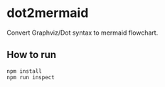 # dot2mermaid
Convert Graphviz/Dot syntax to mermaid flowchart.

## How to run
```
npm install
npm run inspect
```
